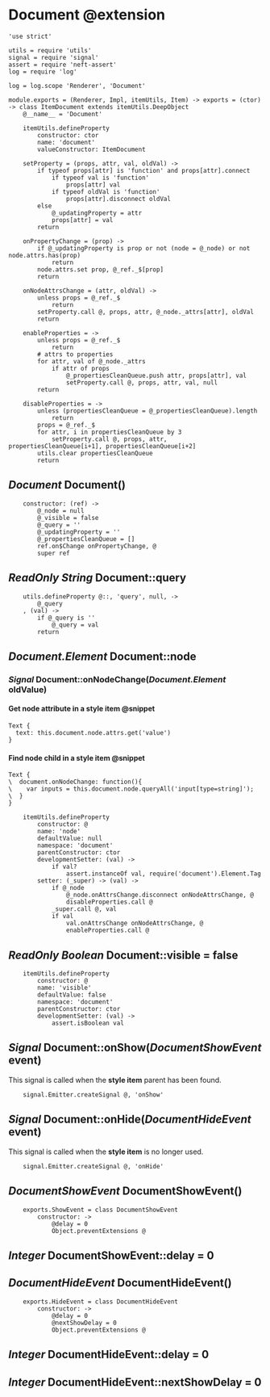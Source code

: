 Document @extension
===================

	'use strict'

	utils = require 'utils'
	signal = require 'signal'
	assert = require 'neft-assert'
	log = require 'log'

	log = log.scope 'Renderer', 'Document'

	module.exports = (Renderer, Impl, itemUtils, Item) -> exports = (ctor) -> class ItemDocument extends itemUtils.DeepObject
		@__name__ = 'Document'

		itemUtils.defineProperty
			constructor: ctor
			name: 'document'
			valueConstructor: ItemDocument

		setProperty = (props, attr, val, oldVal) ->
			if typeof props[attr] is 'function' and props[attr].connect
				if typeof val is 'function'
					props[attr] val
				if typeof oldVal is 'function'
					props[attr].disconnect oldVal
			else
				@_updatingProperty = attr
				props[attr] = val
			return

		onPropertyChange = (prop) ->
			if @_updatingProperty is prop or not (node = @_node) or not node.attrs.has(prop)
				return
			node.attrs.set prop, @_ref._$[prop]
			return

		onNodeAttrsChange = (attr, oldVal) ->
			unless props = @_ref._$
				return
			setProperty.call @, props, attr, @_node._attrs[attr], oldVal
			return

		enableProperties = ->
			unless props = @_ref._$
				return
			# attrs to properties
			for attr, val of @_node._attrs
				if attr of props
					@_propertiesCleanQueue.push attr, props[attr], val
					setProperty.call @, props, attr, val, null
			return

		disableProperties = ->
			unless (propertiesCleanQueue = @_propertiesCleanQueue).length
				return
			props = @_ref._$
			for attr, i in propertiesCleanQueue by 3
				setProperty.call @, props, attr, propertiesCleanQueue[i+1], propertiesCleanQueue[i+2]
			utils.clear propertiesCleanQueue
			return

*Document* Document()
---------------------

		constructor: (ref) ->
			@_node = null
			@_visible = false
			@_query = ''
			@_updatingProperty = ''
			@_propertiesCleanQueue = []
			ref.on$Change onPropertyChange, @
			super ref

*ReadOnly* *String* Document::query
-----------------------------------

		utils.defineProperty @::, 'query', null, ->
			@_query
		, (val) ->
			if @_query is ''
				@_query = val
			return

*Document.Element* Document::node
---------------------------------

### *Signal* Document::onNodeChange(*Document.Element* oldValue)

#### Get node attribute in a style item @snippet

```
Text {
  text: this.document.node.attrs.get('value')
}
```

#### Find node child in a style item @snippet

```
Text {
\  document.onNodeChange: function(){
\    var inputs = this.document.node.queryAll('input[type=string]');
\  }
}
```

		itemUtils.defineProperty
			constructor: @
			name: 'node'
			defaultValue: null
			namespace: 'document'
			parentConstructor: ctor
			developmentSetter: (val) ->
				if val?
					assert.instanceOf val, require('document').Element.Tag
			setter: (_super) -> (val) ->
				if @_node
					@_node.onAttrsChange.disconnect onNodeAttrsChange, @
					disableProperties.call @
				_super.call @, val
				if val
					val.onAttrsChange onNodeAttrsChange, @
					enableProperties.call @

*ReadOnly* *Boolean* Document::visible = false
----------------------------------------------

		itemUtils.defineProperty
			constructor: @
			name: 'visible'
			defaultValue: false
			namespace: 'document'
			parentConstructor: ctor
			developmentSetter: (val) ->
				assert.isBoolean val

*Signal* Document::onShow(*DocumentShowEvent* event)
----------------------------------------------------

This signal is called when the **style item** parent has been found.

		signal.Emitter.createSignal @, 'onShow'

*Signal* Document::onHide(*DocumentHideEvent* event)
----------------------------------------------------

This signal is called when the **style item** is no longer used.

		signal.Emitter.createSignal @, 'onHide'

*DocumentShowEvent* DocumentShowEvent()
---------------------------------------

		exports.ShowEvent = class DocumentShowEvent
			constructor: ->
				@delay = 0
				Object.preventExtensions @

*Integer* DocumentShowEvent::delay = 0
--------------------------------------

*DocumentHideEvent* DocumentHideEvent()
---------------------------------------

		exports.HideEvent = class DocumentHideEvent
			constructor: ->
				@delay = 0
				@nextShowDelay = 0
				Object.preventExtensions @

*Integer* DocumentHideEvent::delay = 0
--------------------------------------

*Integer* DocumentHideEvent::nextShowDelay = 0
----------------------------------------------
